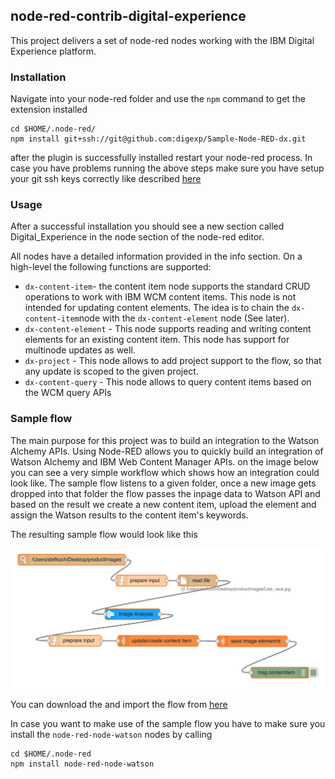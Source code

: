 ## node-red-contrib-digital-experience
This project delivers a set of node-red nodes working with the IBM Digital Experience platform.

### Installation
Navigate into your node-red folder and use the ```npm``` command to get the extension installed

    cd $HOME/.node-red/
    npm install git+ssh://git@github.com:digexp/Sample-Node-RED-dx.git

after the plugin is successfully installed restart your node-red process. In case you have problems running the above steps make sure you have setup your git ssh keys correctly like described [here]("https://help.github.com/articles/generating-a-new-ssh-key-and-adding-it-to-the-ssh-agent/")

### Usage
After a successful installation you should see a new section called Digital_Experience in the node section of the node-red editor.

All nodes have a detailed information provided in the info section. On a high-level the following functions are supported:
* ```dx-content-item```- the content item node supports the standard CRUD operations to work with IBM WCM content items. This node is not intended for updating content elements. The idea is to chain the ```dx-content-item```node with the ```dx-content-element``` node (See later).
* ```dx-content-element``` - This node supports reading and writing content elements for an existing content item. This node has support for multinode updates as well.
* ```dx-project``` - This node allows to add project support to the flow, so that any update is scoped to the given project.
* ```dx-content-query``` - This node allows to query content items based on the WCM query APIs

### Sample flow

The main purpose for this project was to build an integration to the Watson Alchemy APIs. Using Node-RED allows you to quickly build an integration of Watson Alchemy and IBM Web Content Manager APIs. on the image below you can see a very simple workflow which shows how an integration could look like. The sample flow listens to a given folder, once a new image gets dropped into that folder the flow passes the inpage data to Watson API and based on the result we create a new content item, upload the element and assign the Watson results to the content item's keywords.

The resulting sample flow would look like this

![sample flow](./doc/images/sample_flow.png "Node Red Sample Flow")

You can download the and import the flow from [here](./sample/sample_flow.json)

In case you want to make use of the sample flow you have to make sure you install the ```node-red-node-watson``` nodes by calling

    cd $HOME/.node-red
    npm install node-red-node-watson
